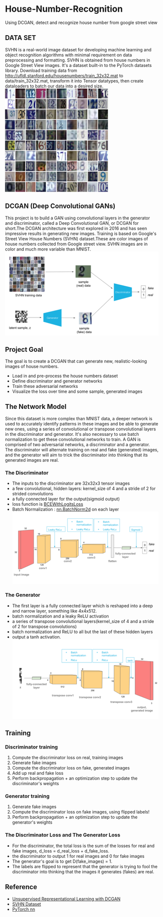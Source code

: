 # House-Number-Recognition
Using DCGAN, detect and recognize house number from google street view

## DATA SET 
SVHN is a real-world image dataset for developing machine learning and object recognition algorithms with minimal requirement on data preprocessing and formatting. SVHN is obtained from house numbers in Google Street View images. It's a dataset built-in to the PyTorch datasets library. Download training data from http://ufldl.stanford.edu/housenumbers/train_32x32.mat to data/train_32x32.mat, transform it into Tensor datatypes, then create dataloaders to batch our data into a desired size.
![Data Set](assets/SVHN_examples.png)

## DCGAN (Deep Convolutional GANs) 
This project is to build a GAN using convolutional layers in the generator and discriminator, called a Deep Convolutional GAN, or DCGAN for short.The DCGAN architecture was first explored in 2016 and has seen impressive results in generating new images.
Training is based on Google's Street View House Numbers (SVHN) dataset.These are color images of house numbers collected from Google street view. SVHN images are in color and much more variable than MNIST.
![Overall Architecture](assets/svhn_dcgan.png)

## Project Goal 
The goal is to create a DCGAN that can generate new, realistic-looking images of house numbers.

* Load in and pre-process the house numbers dataset
* Define discriminator and generator networks
* Train these adversarial networks
* Visualize the loss over time and some sample, generated images

## The Network Model 
Since this dataset is more complex than MNIST data, a deeper network is used to accurately identify patterns in these images and be able to generate new ones, using a series of convolutional or transpose convolutional layers in the discriminator and generator. It's also necessary to use batch normalization to get these convolutional networks to train. A GAN is comprised of two adversarial networks, a discriminator and a generator. The discriminator will alternate training on real and fake (generated) images, and the generator will aim to trick the discriminator into thinking that its generated images are real.

### The Discriminator
* The inputs to the discriminator are 32x32x3 tensor images
* a few convolutional, hidden layers:  kernel_size of 4 and a stride of 2 for strided convolutions
* a fully connected layer for the output(sigmoid output)
* loss function is [BCEWithLogitsLoss](https://pytorch.org/docs/stable/nn.html#bcewithlogitsloss)
* Batch Normalization : [nn.BatchNorm2d](https://pytorch.org/docs/stable/nn.html#batchnorm2d) on each layer
![Discriminator](assets/conv_discriminator.png)

### The Generator 
* The first layer is a fully connected layer which is reshaped into a deep and narrow layer, something like 4x4x512.
* batch normalization and a leaky ReLU activation
* a series of transpose convolutional layers(kernel_size of 4 and a stride of 2 for transpose convolutions)
* batch normalization and ReLU to all but the last of these hidden layers
* output a tanh activation.
![Generator](assets/conv_generator.png)

## Training
### Discriminator training
1. Compute the discriminator loss on real, training images
2. Generate fake images
3. Compute the discriminator loss on fake, generated images
4. Add up real and fake loss
5. Perform backpropagation + an optimization step to update the discriminator's weights

### Generator training
1. Generate fake images
2. Compute the discriminator loss on fake images, using flipped labels!
3. Perform backpropagation + an optimization step to update the generator's weights

### The Discriminator Loss and The Generator Loss
* For the discriminator, the total loss is the sum of the losses for real and fake images, d_loss = d_real_loss + d_fake_loss.
* the discriminator to output 1 for real images and 0 for fake images
* The generator's goal is to get D(fake_images) = 1. 
* The labels are flipped to represent that the generator is trying to fool the discriminator into thinking that the images it generates (fakes) are real.

## Reference 
* [Unsupervised Representational Learning with DCGAN](https://arxiv.org/pdf/1511.06434.pdf)
* [SVHN Dataset](http://ufldl.stanford.edu/housenumbers/)
* [PyTorch nn](https://pytorch.org/docs/stable/nn.html#sequential)
